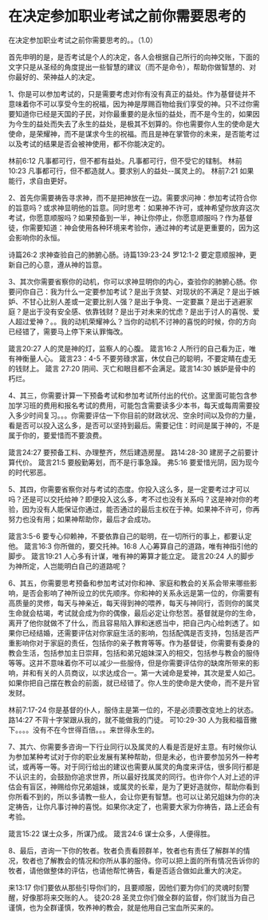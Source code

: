 # 在决定参加职业考试之前你需要思考的


在决定参加职业考试之前你需要思考的。。（1.0）

首先申明的是，是否考试是个人的决定，各人会根据自己所行的向神交账，下面的文字只是从圣经的角度提出一些智慧的建议（而不是命令），帮助你做智慧的、对你最好的、荣神益人的决定。

1、你是可以参加考试的，只是需要考虑对你有没有真正的益处。作为基督徒并不意味着你不可以享受今生的祝福，因为神是厚赐百物给我们享受的神。只不过你需要知道你已经是天国的子民，对你最重要的是永恒的益处，而不是今生的，如果因为今生的益处而失去了永生的益处，是极其不划算的。你也需要你人生的使命是大使命，是荣耀神，而不是谋求今生的祝福。而且是神在掌管你的未来，是否能考过以及考试的结果是否会被神使用，都不你能决定的。

林前6:12 凡事都可行，但不都有益处。凡事都可行，但不受它的辖制。
林前10:23 凡事都可行，但不都造就人。要求别人的益处--属灵上的。
林前7:21 如果能行，求自由更好。

2、首先你需要祷告寻求神，而不是把神放在一边。需要求问神：参加考试符合你的旨意吗？或求神显明他的旨意。同时思考：如果神不许可，或神希望你放弃这次考试，你愿意顺服吗？如果预备到一半，神让你停止，你愿意顺服吗？作为基督徒，你需要知道：神会使用各种环境来考验你，通过神的考试是更重要的，因为这会影响你的永恒。

诗篇26:2 求神查验自己的肺腑心肠。诗篇139:23-24
罗12:1-2 要定意顺服神，更新自己的心意，遵从神的旨意。

3、其次你需要省察你的动机，你可以求神显明你的内心，查验你的肺腑心肠。你要问你自己：我为什么一定要参加考试？是出于贪婪、对现状的不满足？是出于嫉妒、不甘心比别人差或一定要比别人强？是出于争竞、一定要赢？是出于逃避家庭？是出于没有安全感、依靠钱财？是出于对未来的忧虑？是出于讨人的喜悦、爱人超过爱神？。。我的动机荣耀神么？当你的动机不讨神的喜悦的时候，你的方向已经错了，需要马上停下来认罪悔改。

箴言20:27 人的灵是神的灯，监察人的心腹。
箴言16:2 人所行的自己看为正，唯有神衡量人心。
箴言23：4-5 不要劳碌求富，休仗自己的聪明，不要定睛在虚无的钱财上。
箴言 27:20 阴间、灭亡和眼目都不会满足。箴言14:30 嫉妒是骨中的朽烂。

4、其三，你需要计算一下预备考试和参加考试所付出的代价。这里面可能包含参加学习班的费用和报名考试的费用，可能包含需要读多少本书，每天或每周需要投入多少时间复习。。。你需要评估一下你目前的财政状况、空余时间以及你的力量，看是否可以投入这么多，是否可以坚持到最后。需要记住：时间是属于神的，不是属于你的，要爱惜而不要浪费。

箴言24:27 要预备工料、办理整齐，然后建造房屋。
路14:28-30 建房子之前要计算代价。
箴言21:5 要殷勤筹划，而不是行事急躁。
弗5:16 要爱惜光阴，因为现今的时代邪恶。

5、其四，你需要省察你对与考试的态度。你投入这么多，是一定要考过才可以吗？还是可以交托给神？即便投入这么多，考不过也没有关系吗？这是神对你的考验，因为没有人能保证你通过，能否通过的最后主权在于神。如果神不许可，你再努力也没有用；如果神帮助你，最后才会成功。

箴言3:5-6 要专心仰赖神，不要依靠自己的聪明，在一切所行的事上，都要认定他。
箴言16:3 你所做的，要交托神。16:8 人心筹算自己的道路，唯有神指引他的脚步。
箴言19:21 人心多有计谋，唯有神的筹算才能立定。
箴言20:24 人的脚步为神所定，人岂能明白自己的道路呢？ 

6、其五，你需要思考预备和参加考试对你和神、家庭和教会的关系会带来哪些影响，是否会影响了神所设立的优先顺序。你和神的关系永远是第一位的，你需要有高质量的灵修，每天与神亲近，每天得到神的喂养，每天与神同行，否则你的属灵生命就会枯竭，考试就会成为你的偶像，最后必定让你愁苦。基督就是你的生命，离开了他你就做不了什么，而且容易陷入罪和迷惑当中，把自己内心给刺透了。如果你已经结婚，还需要评估对你家庭生活的影响，包括配偶是否支持，包括是否严重影响你对于家庭的责任，包括你的亲子教育等等。作为基督徒，你需要有委身的教会生活，包括参加主日崇拜，包括和弟兄姐妹深入的相交，包括参与教会的服侍等等。这并不意味着你不可以减少一些服侍，但是你需要评估你的缺席所带来的影响，并和有关的人员商议，以求达成合一。第一大诫命是爱神，其次是爱人如己。如果你把自己摆在教会的前面，就已经错了。你人生的使命是大使命，而不是升官发财。

林前7:17-24 你是基督的仆人，服侍主是第一位的，不是必须要改变地上的状态。
路14:27 不背十字架跟从我的，就不能做我的门徒。
可10:29-30 人为我和福音撇下。。。。没有不在今世得百倍。。。来世得永生的。

7、其六、你需要多咨询一下行业同行以及属灵的人看是否是好主意。有时候你认为参加某种考试对于你的职业发展有某种帮助，但是未必，也许要参加另外一种考试，或再等一等。对于同行给出的建议也需要从属灵的角度来评估，很多同行都是不认识主的，会鼓励你追求世界，所以最好找属灵的同行。也许你个人对上述的评估会有盲区，神赐给你兄弟姐妹，或属灵的长辈，是为了更好造就你，帮助你看到你所看不到的，所以多请教一些人，会让你更有智慧。也可以让弟兄姐妹为你的决定祷告，让你凡事讨神的喜悦。如果你决定了，也需要大家为你祷告，路上还会有考验。

箴言15:22 谋士众多，所谋乃成。
箴言24:6 谋士众多，人便得胜。

8、最后，咨询一下你的牧者。牧者负责看顾群羊，牧者也有责任了解群羊的情况，牧者也了解教会的情况和你所从事的服侍。你可以把上面的所有情况告诉你的牧者，请他做整体的评估，也请他帮忙祷告，看是否适合做如此重大的决定。

来13:17 你们要依从那些引导你们的，且要顺服，因他们要为你们的灵魂时刻警醒，好像那将来交账的人。
徒20:28 圣灵立你们做全群的监督，你们就当为自己谨慎，也为全群谨慎，牧养神的教会，就是他用自己宝血所买来的。